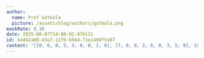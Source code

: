 ```yaml
---
author:
  name: Prof Gotkola
  picture: /assets/blog/authors/gotkola.png
maskRate: 0.38
date: 2025-06-07T14:00:02.076121
id: b4d42a88-43a7-11f0-b564-71e1480f5e87
content: '[[0, 6, 0, 5, 3, 0, 0, 2, 0], [7, 0, 0, 2, 6, 0, 3, 5, 9], [0, 3, 2, 9, 7, 4, 0, 8, 0], [0, 0, 0, 7, 1, 0, 9, 4, 3], [0, 7, 5, 4, 0, 0, 6, 0, 2], [1, 4, 3, 0, 9, 0, 5, 7, 8], [3, 9, 0, 0, 2, 7, 4, 6, 0], [2, 5, 0, 3, 0, 6, 8, 9, 1], [4, 8, 0, 0, 5, 0, 2, 0, 7]]'
---
```

